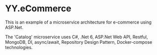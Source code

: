 # YY.eCommerce
This is an example of a microservice architecture for e-commerce using ASP.Net.

 The 'Catalog' microservice uses C#, .Net 6, ASP.Net Web API, Restful, MongoDB, DI, async/await, Repository Design Pattern, Docker-compose technologies.
